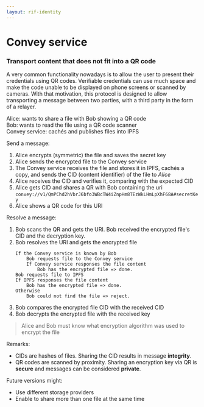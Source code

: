 ```yaml
---
layout: rif-identity
---
```


# Convey service

### Transport content that does not fit into a QR code

A very common functionality nowadays is to allow the user to present their credentials using QR codes. Verifiable credentials can use much space and make the code unable to be displayed on phone screens or scanned by cameras. With that motivation, this protocol is designed to allow transporting a message between two parties, with a third party in the form of a relayer.

Alice: wants to share a file with Bob showing a QR code  
Bob: wants to read the file using a QR code scanner  
Convey service: cachés and publishes files into IPFS  

Send a message:

1. Alice encrypts (symmetric) the file and saves the secret key
2. Alice sends the encrypted file to the Convey service
3. The Convey service receives the file and stores it in IPFS, cachés a copy, and sends the CID (content identifier) of the file to _Alice_
4. Alice receives the CID and verifies it, comparing with the expected CID
5. Alice gets CID and shares a QR with Bob containing the uri `convey://v1/QmPChd2hVbrJ6bfo3WBcTW4iZnpHm8TEzWkLHmLpXhF68A#secretKey`
6. Alice shows a QR code for this URI

Resolve a message:

1. Bob scans the QR and gets the URI. Bob received the encrypted file's CID and the decryption key.
2. Bob resolves the URI and gets the encrypted file
    ```
    If the Convey service is known by Bob
        Bob requests file to the Convey service
        If Convey service responses the file content
            Bob has the encrypted file => done.
    Bob requests file to IPFS
    If IPFS responses the file content
        Bob has the encrypted file => done.
    Otherwise
        Bob could not find the file => reject.
    ```
3. Bob compares the encrypted file CID with the received CID
4. Bob decrypts the encrypted file with the received key

> Alice and Bob must know what encryption algorithm was used to encrypt the file

Remarks:

- CIDs are hashes of files. Sharing the CID results in message **integrity**.
- QR codes are scanned by proximity. Sharing an encryption key via QR is **secure** and messages can be considered **private**.

Future versions might:

- Use different storage providers
- Enable to share more than one file at the same time
